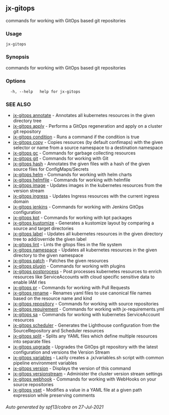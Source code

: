 ## jx-gitops

commands for working with GitOps based git repositories

### Usage

```
jx-gitops
```

### Synopsis

commands for working with GitOps based git repositories

### Options

```
  -h, --help   help for jx-gitops
```

### SEE ALSO

* [jx-gitops annotate](jx-gitops_annotate.md)	 - Annotates all kubernetes resources in the given directory tree
* [jx-gitops apply](jx-gitops_apply.md)	 - Performs a GitOps regeneration and apply on a cluster git repository
* [jx-gitops condition](jx-gitops_condition.md)	 - Runs a command if the condition is true
* [jx-gitops copy](jx-gitops_copy.md)	 - Copies resources (by default confimaps) with the given selector or name from a source namespace to a destination namespace
* [jx-gitops gc](jx-gitops_gc.md)	 - Commands for garbage collecting resources
* [jx-gitops git](jx-gitops_git.md)	 - Commands for working with Git
* [jx-gitops hash](jx-gitops_hash.md)	 - Annotates the given files with a hash of the given source files for ConfigMaps/Secrets
* [jx-gitops helm](jx-gitops_helm.md)	 - Commands for working with helm charts
* [jx-gitops helmfile](jx-gitops_helmfile.md)	 - Commands for working with helmfile
* [jx-gitops image](jx-gitops_image.md)	 - Updates images in the kubernetes resources from the version stream
* [jx-gitops ingress](jx-gitops_ingress.md)	 - Updates Ingress resources with the current ingress domain
* [jx-gitops jenkins](jx-gitops_jenkins.md)	 - Commands for working with Jenkins GitOps configuration
* [jx-gitops kpt](jx-gitops_kpt.md)	 - Commands for working with kpt packages
* [jx-gitops kustomize](jx-gitops_kustomize.md)	 - Generates a kustomize layout by comparing a source and target directories
* [jx-gitops label](jx-gitops_label.md)	 - Updates all kubernetes resources in the given directory tree to add/override the given label
* [jx-gitops lint](jx-gitops_lint.md)	 - Lints the gitops files in the file system
* [jx-gitops namespace](jx-gitops_namespace.md)	 - Updates all kubernetes resources in the given directory to the given namespace
* [jx-gitops patch](jx-gitops_patch.md)	 - Patches the given resources
* [jx-gitops plugin](jx-gitops_plugin.md)	 - Commands for working with plugins
* [jx-gitops postprocess](jx-gitops_postprocess.md)	 - Post processes kubernetes resources to enrich resources like ServiceAccounts with cloud specific sensitive data to enable IAM rles
* [jx-gitops pr](jx-gitops_pr.md)	 - Commands for working with Pull Requests
* [jx-gitops rename](jx-gitops_rename.md)	 - Renames yaml files to use canonical file names based on the resource name and kind
* [jx-gitops repository](jx-gitops_repository.md)	 - Commands for working with source repositories
* [jx-gitops requirement](jx-gitops_requirement.md)	 - Commands for working with jx-requirements.yml
* [jx-gitops sa](jx-gitops_sa.md)	 - Commands for working with kubernetes ServiceAccount resources
* [jx-gitops scheduler](jx-gitops_scheduler.md)	 - Generates the Lighthouse configuration from the SourceRepository and Scheduler resources
* [jx-gitops split](jx-gitops_split.md)	 - Splits any YAML files which define multiple resources into separate files
* [jx-gitops upgrade](jx-gitops_upgrade.md)	 - Upgrades the GitOps git repository with the latest configuration and versions the Version Stream
* [jx-gitops variables](jx-gitops_variables.md)	 - Lazily creates a .jx/variables.sh script with common pipeline environment variables
* [jx-gitops version](jx-gitops_version.md)	 - Displays the version of this command
* [jx-gitops versionstream](jx-gitops_versionstream.md)	 - Administer the cluster version stream settings
* [jx-gitops webhook](jx-gitops_webhook.md)	 - Commands for working with WebHooks on your source repositories
* [jx-gitops yset](jx-gitops_yset.md)	 - Modifies a value in a YAML file at a given path expression while preserving comments

###### Auto generated by spf13/cobra on 27-Jul-2021
